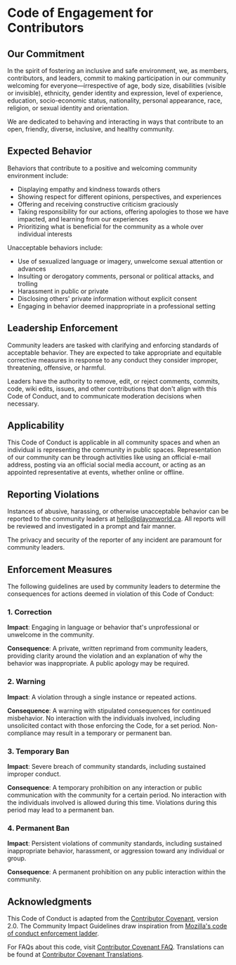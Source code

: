 # Code of Engagement for Contributors

## Our Commitment

In the spirit of fostering an inclusive and safe environment, we, as members, contributors, and leaders, commit to making participation in our community welcoming for everyone—irrespective of age, body size, disabilities (visible or invisible), ethnicity, gender identity and expression, level of experience, education, socio-economic status, nationality, personal appearance, race, religion, or sexual identity and orientation.

We are dedicated to behaving and interacting in ways that contribute to an open, friendly, diverse, inclusive, and healthy community.

## Expected Behavior

Behaviors that contribute to a positive and welcoming community environment include:

* Displaying empathy and kindness towards others
* Showing respect for different opinions, perspectives, and experiences
* Offering and receiving constructive criticism graciously
* Taking responsibility for our actions, offering apologies to those we have impacted, and learning from our experiences
* Prioritizing what is beneficial for the community as a whole over individual interests

Unacceptable behaviors include:

* Use of sexualized language or imagery, unwelcome sexual attention or advances
* Insulting or derogatory comments, personal or political attacks, and trolling
* Harassment in public or private
* Disclosing others' private information without explicit consent
* Engaging in behavior deemed inappropriate in a professional setting

## Leadership Enforcement

Community leaders are tasked with clarifying and enforcing standards of acceptable behavior. They are expected to take appropriate and equitable corrective measures in response to any conduct they consider improper, threatening, offensive, or harmful.

Leaders have the authority to remove, edit, or reject comments, commits, code, wiki edits, issues, and other contributions that don't align with this Code of Conduct, and to communicate moderation decisions when necessary.

## Applicability

This Code of Conduct is applicable in all community spaces and when an individual is representing the community in public spaces. Representation of our community can be through activities like using an official e-mail address, posting via an official social media account, or acting as an appointed representative at events, whether online or offline.

## Reporting Violations

Instances of abusive, harassing, or otherwise unacceptable behavior can be reported to the community leaders at hello@playonworld.ca. All reports will be reviewed and investigated in a prompt and fair manner.

The privacy and security of the reporter of any incident are paramount for community leaders.

## Enforcement Measures

The following guidelines are used by community leaders to determine the consequences for actions deemed in violation of this Code of Conduct:

### 1. Correction

**Impact**: Engaging in language or behavior that's unprofessional or unwelcome in the community.

**Consequence**: A private, written reprimand from community leaders, providing clarity around the violation and an explanation of why the behavior was inappropriate. A public apology may be required.

### 2. Warning

**Impact**: A violation through a single instance or repeated actions.

**Consequence**: A warning with stipulated consequences for continued misbehavior. No interaction with the individuals involved, including unsolicited contact with those enforcing the Code, for a set period. Non-compliance may result in a temporary or permanent ban.

### 3. Temporary Ban

**Impact**: Severe breach of community standards, including sustained improper conduct.

**Consequence**: A temporary prohibition on any interaction or public communication with the community for a certain period. No interaction with the individuals involved is allowed during this time. Violations during this period may lead to a permanent ban.

### 4. Permanent Ban

**Impact**: Persistent violations of community standards, including sustained inappropriate behavior, harassment, or aggression toward any individual or group.

**Consequence**: A permanent prohibition on any public interaction within the community.

## Acknowledgments

This Code of Conduct is adapted from the [Contributor Covenant](https://www.contributor-covenant.org), version 2.0. The Community Impact Guidelines draw inspiration from [Mozilla's code of conduct enforcement ladder](https://github.com/mozilla/diversity).

For FAQs about this code, visit [Contributor Covenant FAQ](https://www.contributor-covenant.org/faq). Translations can be found at [Contributor Covenant Translations](https://www.contributor-covenant.org/translations).
